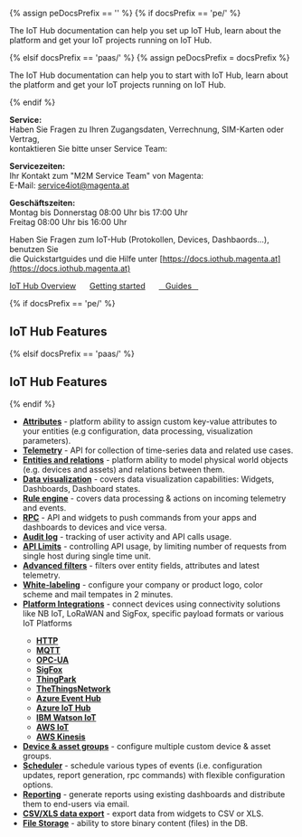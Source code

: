 {% assign peDocsPrefix == '' %}
{% if docsPrefix == 'pe/' %}
<p>The IoT Hub documentation can help you set up IoT Hub, learn about the platform and get your IoT projects running on IoT Hub.</p>
{% elsif docsPrefix == 'paas/' %}
{% assign peDocsPrefix = docsPrefix %}
<p>The IoT Hub documentation can help you to start with IoT Hub, learn about the platform and get your IoT projects running on IoT Hub.</p>
{% endif %}


**Service:**    
Haben Sie Fragen zu Ihren Zugangsdaten, Verrechnung, SIM-Karten oder Vertrag,   
kontaktieren Sie bitte unser Service Team:  

**Servicezeiten:**    
Ihr Kontakt zum "M2M Service Team" von Magenta:   
E-Mail: [service4iot@magenta.at](mailto:service4iot@magenta.at)    
<!-- Internationale Telefonnummer +43 1 79585 1385    -->

**Geschäftszeiten:**    
Montag bis Donnerstag 08:00 Uhr bis 17:00 Uhr   
Freitag 08:00 Uhr bis 16:00 Uhr  

Haben Sie Fragen zum IoT-Hub (Protokollen, Devices, Dashbaords...), benutzen Sie   
die Quickstartguides und die Hilfe unter [https://docs.iothub.magenta.at](https://docs.iothub.magenta.at)  

<!-- Email: iothub@magenta.at   -->


<a style="margin: 10px 10px 10px 0;" href="/docs/{{docsPrefix}}getting-started-guides/what-is-iothub/" class="button">IoT Hub Overview</a>
<a style="margin: 10px;" href="/docs/{{docsPrefix}}getting-started-guides/helloworld/" class="button">Getting started</a>
<a style="margin: 10px;" href="/docs/{{docsPrefix}}guides/" class="button">&nbsp;&nbsp;&nbsp;Guides&nbsp;&nbsp;&nbsp;</a>



{% if docsPrefix == 'pe/' %}
<h2 id="features">IoT Hub Features</h2>
{% elsif docsPrefix == 'paas/' %}
<h2 id="features">IoT Hub Features</h2>
{% endif %}

<ul>
<li><b><a href="/docs/{{docsPrefix}}user-guide/attributes/">Attributes</a></b> - platform ability to assign custom key-value attributes to your entities (e.g configuration, data processing, visualization parameters).</li>
<li><b><a href="/docs/{{docsPrefix}}user-guide/telemetry/">Telemetry</a></b> - API for collection of time-series data and related use cases.</li>
<li><b><a href="/docs/{{docsPrefix}}user-guide/rpc/">Entities and relations</a></b> - platform ability to model physical world objects (e.g. devices and assets) and relations between them.</li>
<li><b><a href="/docs/{{docsPrefix}}guides#AnchorIDDataVisualization">Data visualization</a></b> - covers data visualization capabilities: Widgets, Dashboards, Dashboard states.</li>
<li><b><a href="/docs/{{docsPrefix}}user-guide/rule-engine-2-0/re-getting-started/">Rule engine</a></b> - covers data processing & actions on incoming telemetry and events.</li>
<li><b><a href="/docs/{{docsPrefix}}user-guide/rpc/">RPC</a></b> - API and widgets to push commands from your apps and dashboards to devices and vice versa.</li>
<li><b><a href="/docs/{{docsPrefix}}user-guide/audit-log/">Audit log</a></b> - tracking of user activity and API calls usage.</li>
<li><b><a href="/docs/{{docsPrefix}}user-guide/api-limits/">API Limits</a></b> - controlling API usage, by limiting number of requests from single host during single time unit.</li>
<li><b><a href="/docs/{{docsPrefix}}user-guide/advanced-filters/">Advanced filters</a></b> - filters over entity fields, attributes and latest telemetry.</li>
<li><b><a href="/docs/{{peDocsPrefix}}user-guide/white-labeling/">White-labeling</a></b> - configure your company or product logo, color scheme and mail tempates in 2 minutes.</li>
<li><b><a href="/docs/{{peDocsPrefix}}user-guide/integrations/">Platform Integrations</a></b> - connect devices using connectivity solutions like NB IoT, LoRaWAN and SigFox, specific payload formats or various IoT Platforms</li>
    <ul>
        <li><b><a href="/docs/{{peDocsPrefix}}user-guide/integrations/http/">HTTP</a></b></li>
        <li><b><a href="/docs/{{peDocsPrefix}}user-guide/integrations/mqtt/">MQTT</a></b></li>
        <li><b><a href="/docs/{{peDocsPrefix}}user-guide/integrations/opc-ua/">OPC-UA</a></b></li>
        <li><b><a href="/docs/{{peDocsPrefix}}user-guide/integrations/sigfox/">SigFox</a></b></li>
        <li><b><a href="/docs/{{peDocsPrefix}}user-guide/integrations/thingpark/">ThingPark</a></b></li>
        <li><b><a href="/docs/{{peDocsPrefix}}user-guide/integrations/ttn/">TheThingsNetwork</a></b></li>
        <li><b><a href="/docs/{{peDocsPrefix}}user-guide/integrations/azure-event-hub/">Azure Event Hub</a></b></li>
        <li><b><a href="/docs/{{peDocsPrefix}}user-guide/integrations/azure-iot-hub/">Azure IoT Hub</a></b></li>
        <li><b><a href="/docs/{{peDocsPrefix}}user-guide/integrations/ibm-watson-iot/">IBM Watson IoT</a></b></li>
        <li><b><a href="/docs/{{peDocsPrefix}}user-guide/integrations/aws-iot/">AWS IoT</a></b></li>
        <li><b><a href="/docs/{{peDocsPrefix}}user-guide/integrations/aws-kinesis/">AWS Kinesis</a></b></li>
    </ul>
<li><b><a href="/docs/{{peDocsPrefix}}user-guide/groups/">Device & asset groups</a></b> - configure multiple custom device & asset groups.</li>
<li><b><a href="/docs/{{peDocsPrefix}}user-guide/scheduler/">Scheduler</a></b> - schedule various types of events (i.e. configuration updates, report generation, rpc commands) with flexible configuration options.</li>
<li><b><a href="/docs/{{peDocsPrefix}}user-guide/reporting/">Reporting</a></b> - generate reports using existing dashboards and distribute them to end-users via email.</li>
<li><b><a href="/docs/{{peDocsPrefix}}user-guide/csv-xls-data-export/">CSV/XLS data export</a></b> - export data from widgets to CSV or XLS.</li>
<li><b><a href="/docs/{{peDocsPrefix}}user-guide/file-storage/">File Storage</a></b> - ability to store binary content (files) in the DB.</li>
</ul>

<!-- <h2>Video Tutorials</h2>

<p>The IoT Hub Youtube <b><a href="https://www.youtube.com/channel/UCDb9fsV-YR4JmnipAMGsVAQ/videos">channel</a></b> contains useful video tutorials that cover various platform features.</p> -->
